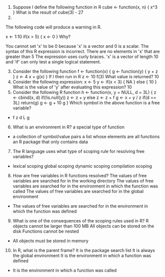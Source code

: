 1. Suppose I define the following function in R
cube <- function(x, n) {
        x^3
}
What is the result of 
cube(3) - 27
2. 
The following code will produce a warning in R. 

x <- 1:10
if(x > 5) {
        x <- 0
}
Why?
 
You cannot set 'x' to be 0 because 'x' is a vector and 0 is a scalar.
 The syntax of this R expression is incorrect.
 There are no elements in 'x' that are greater than 5
 The expression uses curly braces.
 'x' is a vector of length 10 and 'if' can only test a single logical statement.

3. Consider the following function
f <- function(x) {
        g <- function(y) {
                y + z
        }
        z <- 4
        x + g(x)
}
If I then run in R
z <- 10
f(3)
What value is returned? 10
4. Consider the following expression:
x <- 5
y <- if(x < 3) {
        NA
} else {
        10
}
What is the value of 'y' after evaluating this expression? 10
5. Consider the following R function
h <- function(x, y = NULL, d = 3L) {
        z <- cbind(x, d)
        if(!is.null(y))
                z <- z + y
        else
                z <- z + f
        g <- x + y / z
        if(d == 3L)
                return(g)
        g <- g + 10
        g
}
Which symbol in the above function is a free variable?
 - f  z d L g

6. What is an environment in R?
 a special type of function
 - a collection of symbol/value pairs
 a list whose elements are all functions
 an R package that only contains data

7. The R language uses what type of scoping rule for resolving free variables?
 - lexical scoping
 global scoping
 dynamic scoping
 compilation scoping

8. How are free variables in R functions resolved?
 The values of free variables are searched for in the working directory
 The values of free variables are searched for in the environment in which the function was called
 The values of free variables are searched for in the global environment
 - The values of free variables are searched for in the environment in which the function was defined
9. What is one of the consequences of the scoping rules used in R?
 R objects cannot be larger than 100 MB
 All objects can be stored on the disk
 Functions cannot be nested
 - All objects must be stored in memory
10. In R, what is the parent frame?
 It is the package search list
 It is always the global environment
 It is the environment in which a function was defined
 - It is the environment in which a function was called
 

